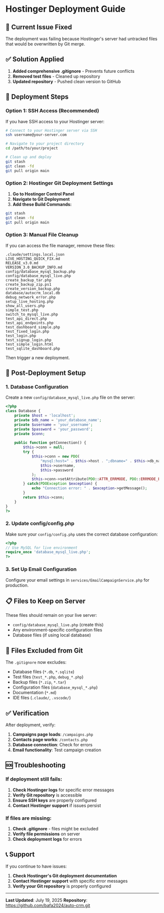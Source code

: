 # Hostinger Deployment Guide

## 🚨 **Current Issue Fixed**

The deployment was failing because Hostinger's server had untracked files that would be overwritten by Git merge.

## ✅ **Solution Applied**

1. **Added comprehensive .gitignore** - Prevents future conflicts
2. **Removed test files** - Cleaned up repository
3. **Updated repository** - Pushed clean version to GitHub

## 🚀 **Deployment Steps**

### **Option 1: SSH Access (Recommended)**

If you have SSH access to your Hostinger server:

```bash
# Connect to your Hostinger server via SSH
ssh username@your-server.com

# Navigate to your project directory
cd /path/to/your/project

# Clean up and deploy
git stash
git clean -fd
git pull origin main
```

### **Option 2: Hostinger Git Deployment Settings**

1. **Go to Hostinger Control Panel**
2. **Navigate to Git Deployment**
3. **Add these Build Commands:**

```bash
git stash
git clean -fd
git pull origin main
```

### **Option 3: Manual File Cleanup**

If you can access the file manager, remove these files:

```
.claude/settings.local.json
LIVE_HOSTING_QUICK_FIX.md
RELEASE_v3.0.md
VERSION_3.0_BACKUP_INFO.md
config/database_mysql_backup.php
config/database_mysql_live.php
create_backup_tar.php
create_backup_zip.ps1
create_version_backup.php
database/autocrm_local.db
debug_network_error.php
setup_live_hosting.php
show_all_users.php
simple_test.php
switch_to_mysql_live.php
test_api_direct.php
test_api_endpoints.php
test_dashboard_simple.php
test_fixed_login.php
test_login.php
test_signup_login.php
test_simple_login.html
test_sqlite_dashboard.php
```

Then trigger a new deployment.

## 🔧 **Post-Deployment Setup**

### **1. Database Configuration**

Create a new `config/database_mysql_live.php` file on the server:

```php
<?php
class Database {
    private $host = 'localhost';
    private $db_name = 'your_database_name';
    private $username = 'your_username';
    private $password = 'your_password';
    private $conn;
    
    public function getConnection() {
        $this->conn = null;
        try {
            $this->conn = new PDO(
                "mysql:host=" . $this->host . ";dbname=" . $this->db_name,
                $this->username,
                $this->password
            );
            $this->conn->setAttribute(PDO::ATTR_ERRMODE, PDO::ERRMODE_EXCEPTION);
        } catch(PDOException $exception) {
            echo "Connection error: " . $exception->getMessage();
        }
        return $this->conn;
    }
}
?>
```

### **2. Update config/config.php**

Make sure your `config/config.php` uses the correct database configuration:

```php
<?php
// Use MySQL for live environment
require_once 'database_mysql_live.php';
?>
```

### **3. Set Up Email Configuration**

Configure your email settings in `services/EmailCampaignService.php` for production.

## 📋 **Files to Keep on Server**

These files should remain on your live server:

- `config/database_mysql_live.php` (create this)
- Any environment-specific configuration files
- Database files (if using local database)

## 🚫 **Files Excluded from Git**

The `.gitignore` now excludes:

- Database files (`*.db`, `*.sqlite`)
- Test files (`test_*.php`, `debug_*.php`)
- Backup files (`*.zip`, `*.tar`)
- Configuration files (`database_mysql_*.php`)
- Documentation (`*.md`)
- IDE files (`.claude/`, `.vscode/`)

## ✅ **Verification**

After deployment, verify:

1. **Campaigns page loads**: `/campaigns.php`
2. **Contacts page works**: `/contacts.php`
3. **Database connection**: Check for errors
4. **Email functionality**: Test campaign creation

## 🆘 **Troubleshooting**

### **If deployment still fails:**

1. **Check Hostinger logs** for specific error messages
2. **Verify Git repository** is accessible
3. **Ensure SSH keys** are properly configured
4. **Contact Hostinger support** if issues persist

### **If files are missing:**

1. **Check .gitignore** - files might be excluded
2. **Verify file permissions** on server
3. **Check deployment logs** for errors

## 📞 **Support**

If you continue to have issues:

1. **Check Hostinger's Git deployment documentation**
2. **Contact Hostinger support** with specific error messages
3. **Verify your Git repository** is properly configured

---

**Last Updated**: July 19, 2025
**Repository**: https://github.com/bafa2024/auto-crm.git 